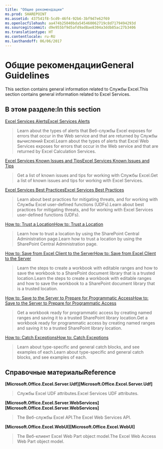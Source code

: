 ```yaml
---
title: "Общие рекомендации"
ms.prod: SHAREPOINT
ms.assetid: 437541f8-5cd9-46f4-92b6-3bf9d7e62f69
ms.openlocfilehash: aa474b25040bda545460062719c8d7179494293d
ms.sourcegitcommit: d9e955bf9d5afd9ad8ae8304a3ddb85ac27b3406
ms.translationtype: HT
ms.contentlocale: ru-RU
ms.lasthandoff: 06/06/2017
---
```

# <a name="general-guidelines"></a><span data-ttu-id="3939f-102">Общие рекомендации</span><span class="sxs-lookup"><span data-stu-id="3939f-102">General Guidelines</span></span>

<span data-ttu-id="3939f-103">This section contains general information related to Службы Excel.</span><span class="sxs-lookup"><span data-stu-id="3939f-103">This section contains general information related to Excel Services.</span></span>
  
    
    


## <a name="in-this-section"></a><span data-ttu-id="3939f-104">В этом разделе:</span><span class="sxs-lookup"><span data-stu-id="3939f-104">In this section</span></span>


 [<span data-ttu-id="3939f-105">Excel Services Alerts</span><span class="sxs-lookup"><span data-stu-id="3939f-105">Excel Services Alerts</span></span>](excel-services-alerts)
  
    
    
> <span data-ttu-id="3939f-106">Learn about the types of alerts that Веб-службы Excel exposes for errors that occur in the Web service and that are returned by Службы вычислений Excel.</span><span class="sxs-lookup"><span data-stu-id="3939f-106">Learn about the types of alerts that Excel Web Services exposes for errors that occur in the Web service and that are returned by Excel Calculation Services.</span></span>
    
  
 [<span data-ttu-id="3939f-107">Excel Services Known Issues and Tips</span><span class="sxs-lookup"><span data-stu-id="3939f-107">Excel Services Known Issues and Tips</span></span>](excel-services-known-issues-and-tips)
  
    
    
> <span data-ttu-id="3939f-108">Get a list of known issues and tips for working with Службы Excel.</span><span class="sxs-lookup"><span data-stu-id="3939f-108">Get a list of known issues and tips for working with Excel Services.</span></span>
    
  
 [<span data-ttu-id="3939f-109">Excel Services Best Practices</span><span class="sxs-lookup"><span data-stu-id="3939f-109">Excel Services Best Practices</span></span>](excel-services-best-practices)
  
    
    
> <span data-ttu-id="3939f-110">Learn about best practices for mitigating threats, and for working with Службы Excel user-defined functions (UDFs).</span><span class="sxs-lookup"><span data-stu-id="3939f-110">Learn about best practices for mitigating threats, and for working with Excel Services user-defined functions (UDFs).</span></span>
    
  
 [<span data-ttu-id="3939f-111">How to: Trust a Location</span><span class="sxs-lookup"><span data-stu-id="3939f-111">How to: Trust a Location</span></span>](how-to-trust-a-location)
  
    
    
> <span data-ttu-id="3939f-112">Learn how to trust a location by using the SharePoint Central Administration page.</span><span class="sxs-lookup"><span data-stu-id="3939f-112">Learn how to trust a location by using the SharePoint Central Administration page.</span></span>
    
  
 [<span data-ttu-id="3939f-113">How to: Save from Excel Client to the Server</span><span class="sxs-lookup"><span data-stu-id="3939f-113">How to: Save from Excel Client to the Server</span></span>](how-to-save-from-excel-client-to-the-server)
  
    
    
> <span data-ttu-id="3939f-114">Learn the steps to create a workbook with editable ranges and how to save the workbook to a SharePoint document library that is a trusted location.</span><span class="sxs-lookup"><span data-stu-id="3939f-114">Learn the steps to create a workbook with editable ranges and how to save the workbook to a SharePoint document library that is a trusted location.</span></span>
    
  
 [<span data-ttu-id="3939f-115">How to: Save to the Server to Prepare for Programmatic Access</span><span class="sxs-lookup"><span data-stu-id="3939f-115">How to: Save to the Server to Prepare for Programmatic Access</span></span>](how-to-save-to-the-server-to-prepare-for-programmatic-access)
  
    
    
> <span data-ttu-id="3939f-116">Get a workbook ready for programmatic access by creating named ranges and saving it to a trusted SharePoint library location.</span><span class="sxs-lookup"><span data-stu-id="3939f-116">Get a workbook ready for programmatic access by creating named ranges and saving it to a trusted SharePoint library location.</span></span>
    
  
 [<span data-ttu-id="3939f-117">How to: Catch Exceptions</span><span class="sxs-lookup"><span data-stu-id="3939f-117">How to: Catch Exceptions</span></span>](how-to-catch-exceptions)
  
    
    
> <span data-ttu-id="3939f-118">Learn about type-specific and general catch blocks, and see examples of each.</span><span class="sxs-lookup"><span data-stu-id="3939f-118">Learn about type-specific and general catch blocks, and see examples of each.</span></span>
    
  

## <a name="reference"></a><span data-ttu-id="3939f-119">Справочные материалы</span><span class="sxs-lookup"><span data-stu-id="3939f-119">Reference</span></span>


 <span data-ttu-id="3939f-120">**[Microsoft.Office.Excel.Server.Udf]**</span><span class="sxs-lookup"><span data-stu-id="3939f-120">**[Microsoft.Office.Excel.Server.Udf]**</span></span>
  
    
    
> <span data-ttu-id="3939f-121">Службы Excel UDF attributes.</span><span class="sxs-lookup"><span data-stu-id="3939f-121">Excel Services UDF attributes.</span></span>
    
  
 <span data-ttu-id="3939f-122">**[Microsoft.Office.Excel.Server.WebServices]**</span><span class="sxs-lookup"><span data-stu-id="3939f-122">**[Microsoft.Office.Excel.Server.WebServices]**</span></span>
  
    
    
> <span data-ttu-id="3939f-123">The Веб-службы Excel API.</span><span class="sxs-lookup"><span data-stu-id="3939f-123">The Excel Web Services API.</span></span>
    
  
 <span data-ttu-id="3939f-124">**[Microsoft.Office.Excel.WebUI]**</span><span class="sxs-lookup"><span data-stu-id="3939f-124">**[Microsoft.Office.Excel.WebUI]**</span></span>
  
    
    
> <span data-ttu-id="3939f-125">The Веб-клиент Excel Web Part object model.</span><span class="sxs-lookup"><span data-stu-id="3939f-125">The Excel Web Access Web Part object model.</span></span>
    
  

